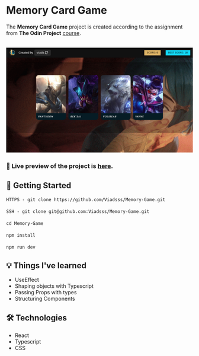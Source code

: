 # Memory Card Game

The **Memory Card Game** project is created according to the assignment from **The Odin Project** [course](https://www.theodinproject.com/lessons/node-path-react-new-memory-card).
<br>
<br>

![Preview](public/Memory-Game-League.png)

### 🔗 **Live preview** of the project is [here](https://alex-dishen.github.io/memory-card/).

## 🚀 **Getting Started**

```
HTTPS - git clone https://github.com/Viadsss/Memory-Game.git

SSH - git clone git@github.com:Viadsss/Memory-Game.git

cd Memory-Game

npm install

npm run dev
```

## 💡 **Things I've learned**

- UseEffect
- Shaping objects with Typescript
- Passing Props with types
- Structuring Components

## 🛠️ **Technologies**

- React
- Typescript
- CSS
